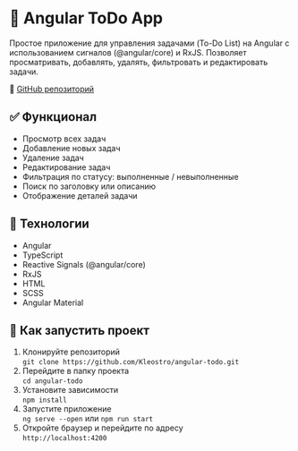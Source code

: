 # 📝 Angular ToDo App

Простое приложение для управления задачами (To-Do List) на Angular с использованием сигналов (@angular/core) и RxJS.
Позволяет просматривать, добавлять, удалять, фильтровать и редактировать задачи.

🔗 [GitHub репозиторий](https://github.com/Kleostro/angular-todo)

## ✅ Функционал

- Просмотр всех задач
- Добавление новых задач
- Удаление задач
- Редактирование задач
- Фильтрация по статусу: выполненные / невыполненные
- Поиск по заголовку или описанию
- Отображение деталей задачи

## 🔧 Технологии

- Angular
- TypeScript
- Reactive Signals (@angular/core)
- RxJS
- HTML
- SCSS
- Angular Material

## 🚀 Как запустить проект

1. Клонируйте репозиторий <br>
   `git clone https://github.com/Kleostro/angular-todo.git`
2. Перейдите в папку проекта <br>
   `cd angular-todo`
3. Установите зависимости <br>
   `npm install`
4. Запустите приложение <br>
   `ng serve --open` или `npm run start`
5. Откройте браузер и перейдите по адресу <br>
   `http://localhost:4200`
